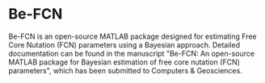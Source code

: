 # Be-FCN
Be-FCN is an open-source MATLAB package designed for estimating Free Core Nutation (FCN) parameters using a Bayesian approach. Detailed documentation can be found in the manuscript "Be-FCN: An open-source MATLAB package for Bayesian estimation of free core nutation (FCN) parameters", which has been submitted to Computers &amp; Geosciences.
